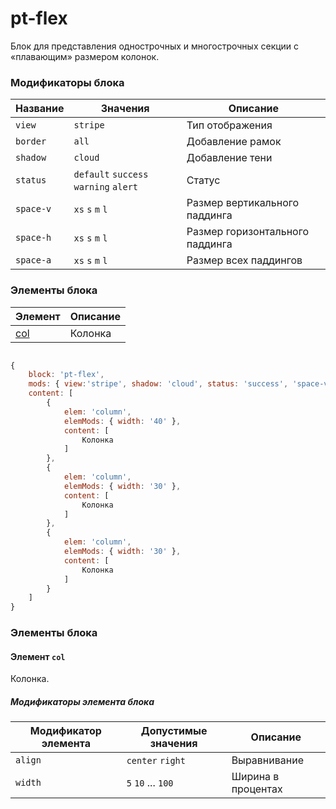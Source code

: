 # pt-flex

Блок для представления однострочных и многострочных секции с «плавающим» размером колонок.

### Модификаторы блока

| Название | Значения | Описание |
| -------- | -------- | -------- |
| `view` | `stripe` | Тип отображения |
| `border` | `all` | Добавление рамок |
| `shadow` | `cloud` | Добавление тени |
| `status` | `default` `success` `warning` `alert` | Статус |
| `space-v` | `xs` `s` `m` `l` | Размер вертикального паддинга  |
| `space-h` | `xs` `s` `m` `l` | Размер горизонтального паддинга |
| `space-a` | `xs` `s` `m` `l` | Размер всех паддингов |

### Элементы блока

| Элемент | Описание |
| --------| -------- |
| [col](#elems-col) | Колонка |

```js

{
    block: 'pt-flex',
    mods: { view:'stripe', shadow: 'cloud', status: 'success', 'space-v': 'm', 'space-h': 'l' },
    content: [
        {
            elem: 'column',
            elemMods: { width: '40' },
            content: [
                Колонка
            ]
        },
        {
            elem: 'column',
            elemMods: { width: '30' },
            content: [
                Колонка
            ]
        },
        {
            elem: 'column',
            elemMods: { width: '30' },
            content: [
                Колонка
            ]
        }
    ]
}
```

### Элементы блока
 
<a name="elems-col"></a>
#### Элемент `col`

Колонка.

##### Модификаторы элемента блока

| Модификатор элемента | Допустимые значения | Описание |
| -------------------- | ------------------- | -------- |
| `align` | `center` `right` | Выравнивание |
| `width` | `5` `10` ... `100` | Ширина в процентах |
